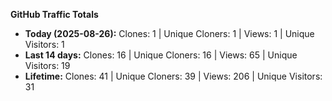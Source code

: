 
**GitHub Traffic Totals**

- **Today (2025-08-26):** Clones: 1 | Unique Cloners: 1 | Views: 1 | Unique Visitors: 1
- **Last 14 days:** Clones: 16 | Unique Cloners: 16 | Views: 65 | Unique Visitors: 19
- **Lifetime:** Clones: 41 | Unique Cloners: 39 | Views: 206 | Unique Visitors: 31
